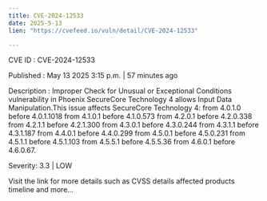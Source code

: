 ```yaml
---
title: CVE-2024-12533
date: 2025-5-13
lien: "https://cvefeed.io/vuln/detail/CVE-2024-12533"

---
```


CVE ID : CVE-2024-12533

Published :  May 13
2025
3:15 p.m. | 57 minutes ago

Description : Improper Check for Unusual or Exceptional Conditions vulnerability in Phoenix SecureCore Technology 4 allows Input Data Manipulation.This issue affects SecureCore Technology 4: from 4.0.1.0 before 4.0.1.1018
from 4.1.0.1 before 4.1.0.573
from 4.2.0.1 before 4.2.0.338
from 4.2.1.1 before 4.2.1.300
from 4.3.0.1 before 4.3.0.244
from 4.3.1.1 before 4.3.1.187
from 4.4.0.1 before 4.4.0.299
from 4.5.0.1 before 4.5.0.231
from 4.5.1.1 before 4.5.1.103
from 4.5.5.1 before 4.5.5.36
from 4.6.0.1 before 4.6.0.67.

Severity: 3.3 | LOW

Visit the link for more details
such as CVSS details
affected products
timeline
and more...
